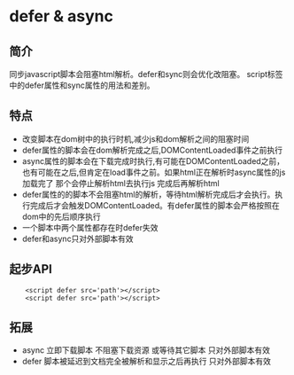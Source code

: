 # defer & async

## 简介

同步javascript脚本会阻塞html解析。defer和sync则会优化改阻塞。
script标签中的defer属性和sync属性的用法和差别。

## 特点

- 改变脚本在dom树中的执行时机,减少js和dom解析之间的阻塞时间
- defer属性的脚本会在dom解析完成之后,DOMContentLoaded事件之前执行
- async属性的脚本会在下载完成时执行,有可能在DOMContentLoaded之前，也有可能在之后,但肯定在load事件之前。如果html正在解析时async属性的js加载完了  那个会停止解析html去执行js 完成后再解析html
- defer属性的的脚本不会阻塞html的解析，等待html解析完成后才会执行。执行完成后才会触发DOMContentLoaded。有defer属性的脚本会严格按照在dom中的先后顺序执行
- 一个脚本中两个属性都存在时defer失效
- defer和async只对外部脚本有效

## 起步API

        <script defer src='path'></script>
        <script defer src='path'></script>

## 拓展

- async 立即下载脚本 不阻塞下载资源 或等待其它脚本 只对外部脚本有效
- defer 脚本被延迟到文档完全被解析和显示之后再执行 只对外部脚本有效
